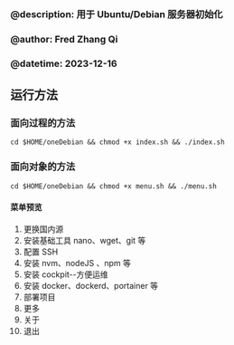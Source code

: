 ### @description: 用于 Ubuntu/Debian 服务器初始化

### @author: Fred Zhang Qi

### @datetime: 2023-12-16

## 运行方法

### 面向过程的方法

`cd $HOME/oneDebian && chmod +x index.sh && ./index.sh`

### 面向对象的方法

`cd $HOME/oneDebian && chmod +x menu.sh && ./menu.sh`

#### 菜单预览

1.  更换国内源
2.  安装基础工具 nano、wget、git 等
3.  配置 SSH
4.  安装 nvm、nodeJS 、npm 等
5.  安装 cockpit--方便运维
6.  安装 docker、dockerd、portainer 等
7.  部署项目
8.  更多
9.  关于
10. 退出
